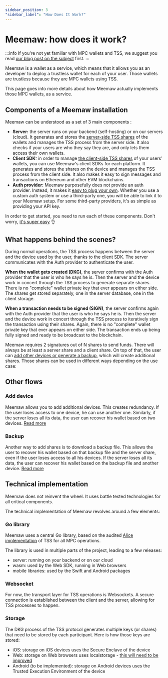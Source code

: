 ```yaml
---
sidebar_position: 3
"sidebar_label": "How Does It Work?"
---
```


# Meemaw: how does it work?

:::info
If you're not yet familiar with MPC wallets and TSS, we suggest you read [our blog post on the subject](/blog/mpc-wallet) first. 
:::

Meemaw is a wallet as a service, which means that it allows you as an developer to deploy a trustless wallet for each of your user. Those wallets are trustless because they are MPC wallets using TSS.

This page goes into more details about how Meemaw actually implements those MPC wallets, as a service.

## Components of a Meemaw installation

Meemaw can be understood as a set of 3 main components :
* **Server:** the server runs on your backend (self-hosting) or on our servers (cloud). It generates and stores the [server-side TSS shares](/blog/mpc-wallet) of the wallets and manages the TSS process from the server side. It also checks if your users are who they say they are, and only lets them access their own wallets.
* **Client SDK:** in order to manage [the client-side TSS shares](/blog/mpc-wallet) of your users' wallets, you can use Meemaw's client SDKs for each platform. It generates and stores the shares on the device and manages the TSS process from the client side. It also makes it easy to sign messages and transactions on Ethereum and other EVM blockchains.
* **Auth provider:** Meemaw purposefully does not provide an auth provider. Instead, it makes it [easy to plug your own](/docs/auth/integrate-auth). Whether you use a custom auth system or use a third-party one, you will be able to link it to your Meemaw setup. For some third-party providers, it's as simple as providing your API key.

In order to get started, you need to run each of these components. Don't worry, [it's super easy](/docs/getting-started) 👌

## What happens behind the scenes?

During normal operations, the TSS process happens between the server and the device used by the user, thanks to the client SDK. The server communicates with the Auth provider to authenticate the user.

**When the wallet gets created (DKG)**, the server confirms with the Auth provider that the user is who he says he is. Then the server and the device work in concert through the TSS process to generate separate shares. There is no "complete" wallet private key that ever appears on either side. The shares get stored separately, one in the server database, one in the client storage.

**When a transaction needs to be signed (SIGN)**, the server confirms again with the Auth provider that the user is who he says he is. Then the server and the device work in concert through the TSS process to iteratively sign the transaction using their shares. Again, there is no "complete" wallet private key that ever appears on either side. The transaction ends up being fully signed and ready to be broadcast to the blockchain.

Meemaw requires 2 signatures out of N shares to send funds. There will always be at least a server share and a client share. On top of that, the user can [add other devices or generate a backup](/docs/multi-device), which will create additional shares. Those shares can be used in different ways depending on the use case:

## Other flows

### Add device
Meemaw allows you to add additional devices. This creates redundancy. If the user loses access to one device, he can use another one. Similarly, if the server loses all its data, the user can recover his wallet based on two devices. [Read more](/docs/multi-device)

### Backup
Another way to add shares is to download a backup file. This allows the user to recover his wallet based on that backup file and the server share, even if the user loses access to all his devices. If the server loses all its data, the user can recover his wallet based on the backup file and another device. [Read more](/docs/multi-device)

## Technical implementation

Meemaw does not reinvent the wheel. It uses battle tested technologies for all critical components.

The technical implementation of Meemaw revolves around a few elements:

### Go library
Meemaw uses a central Go library, based on the audited [Alice implementation](https://github.com/getamis/alice) of TSS for all MPC operations.

The library is used in multiple parts of the project, leading to a few releases:
- server: running on your backend or on our cloud
- wasm: used by the Web SDK, running in Web browsers
- mobile libraries: used by the Swift and Android packages

### Websocket
For now, the transport layer for TSS operations is Websockets. A secure connection is established between the client and the server, allowing for TSS processes to happen.

### Storage
The DKG process of the TSS protocol generates multiple keys (or shares) that need to be stored by each participant. Here is how those keys are stored:
- iOS: storage on iOS devices uses the Secure Enclave of the device
- Web: storage on Web browsers uses localstorage - [this will need to be improved](/docs/client/web)
- Android (to be implemented): storage on Android devices uses the Trusted Execution Environment of the device